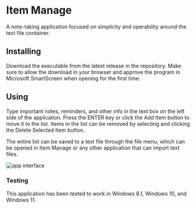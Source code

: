 # Item Manage
A note-taking application focused on simplicity and operability around the text file container.

## Installing
Download the executable from the latest release in the repository. Make sure to allow the download in your browser and approve the program in Microsoft SmartScreen when opening for the first time.

## Using
Type important notes, reminders, and other info in the text box on the left side of the application. Press the ENTER key or click the Add Item button to move it to the list.
Items in the list can be removed by selecting and clicking the Delete Selected Item button.

The entire list can be saved to a text file through the file menu, which can be opened in Item Manage or any other application that can import text files.

![app interface](https://user-images.githubusercontent.com/94198408/181850837-9e5f6d61-ce5e-48e1-8f9c-595369ad1389.png)

### Testing
This application has been tested to work in Windows 8.1, Windows 10, and Windows 11.
